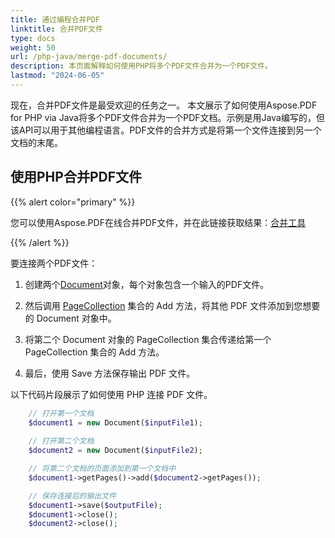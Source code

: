```yaml
---
title: 通过编程合并PDF
linktitle: 合并PDF文件
type: docs
weight: 50
url: /php-java/merge-pdf-documents/
description: 本页面解释如何使用PHP将多个PDF文件合并为一个PDF文件。
lastmod: "2024-06-05"
---
```


现在，合并PDF文件是最受欢迎的任务之一。
本文展示了如何使用Aspose.PDF for PHP via Java将多个PDF文件合并为一个PDF文档。示例是用Java编写的，但该API可以用于其他编程语言。PDF文件的合并方式是将第一个文件连接到另一个文档的末尾。

## 使用PHP合并PDF文件

{{% alert color="primary" %}}

您可以使用Aspose.PDF在线合并PDF文件，并在此链接获取结果：[合并工具](https://products.aspose.app/pdf/merger)

{{% /alert %}}

要连接两个PDF文件：

1. 创建两个[Document](https://reference.aspose.com/pdf/java/com.aspose.pdf/class-use/Document)对象，每个对象包含一个输入的PDF文件。

1. 然后调用 [PageCollection](https://reference.aspose.com/pdf/java/com.aspose.pdf/class-use/PageCollection) 集合的 Add 方法，将其他 PDF 文件添加到您想要的 Document 对象中。
1. 将第二个 Document 对象的 PageCollection 集合传递给第一个 PageCollection 集合的 Add 方法。
1. 最后，使用 Save 方法保存输出 PDF 文件。

以下代码片段展示了如何使用 PHP 连接 PDF 文件。

```php
    // 打开第一个文档
    $document1 = new Document($inputFile1);
    
    // 打开第二个文档
    $document2 = new Document($inputFile2);

    // 将第二个文档的页面添加到第一个文档中
    $document1->getPages()->add($document2->getPages());

    // 保存连接后的输出文件
    $document1->save($outputFile);
    $document1->close();
    $document2->close();
```